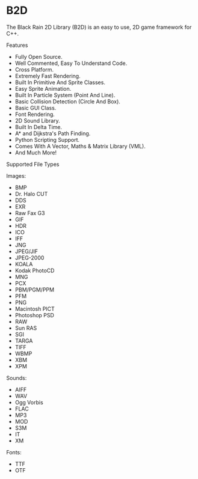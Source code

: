 B2D
===

The Black Rain 2D Library (B2D) is an easy to use, 2D game framework for C++.

Features
- Fully Open Source.
- Well Commented, Easy To Understand Code.
- Cross Platform.
- Extremely Fast Rendering.
- Built In Primitive And Sprite Classes.
- Easy Sprite Animation.
- Built In Particle System (Point And Line).
- Basic Collision Detection (Circle And Box).
- Basic GUI Class.
- Font Rendering.
- 2D Sound Library.
- Built In Delta Time.
- A* and Dijkstra's Path Finding.
- Python Scripting Support.
- Comes With A Vector, Maths & Matrix Library (VML).
- And Much More!

Supported File Types

Images:
 - BMP
 - Dr. Halo CUT
 - DDS
 - EXR
 - Raw Fax G3
 - GIF
 - HDR
 - ICO
 - IFF
 - JNG
 - JPEG/JIF
 - JPEG-2000
 - KOALA
 - Kodak PhotoCD
 - MNG
 - PCX
 - PBM/PGM/PPM
 - PFM
 - PNG
 - Macintosh PICT
 - Photoshop PSD
 - RAW
 - Sun RAS
 - SGI
 - TARGA
 - TIFF
 - WBMP
 - XBM
 - XPM

Sounds:
- AIFF
- WAV
- Ogg Vorbis
- FLAC
- MP3
- MOD
- S3M
- IT
- XM 

Fonts:
- TTF
- OTF
